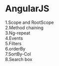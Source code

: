 # AngularJS
1.Scope and RootScope<br>
2.Method chaining<br>
3.Ng-repeat<br>
4.Events<br>
5.Filters<br>
6.orderBy<br>
7.SortBy-Col<br>
8.Search box
